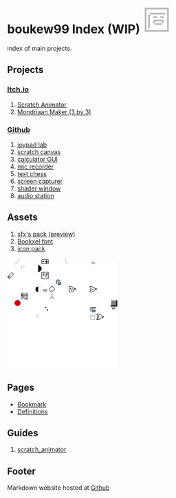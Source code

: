 # boukew99 Index (WIP) ![icon](icon.png)
index of main projects. 

## Projects

### [Itch.io](https://howyoudoing.itch.io/)
1. [Scratch Animator](https://howyoudoing.itch.io/scratch-animator)
2. [Mondriaan Maker (3 by 3)](https://howyoudoing.itch.io/mondriaan-maker)

### [Github](https://github.com/boukew99)
1. [joypad lab](https://github.com/boukew99/joypad_lab)
2. [scratch canvas](https://github.com/boukew99/scratch_canvas)
3. [calculator GUI](https://github.com/boukew99/gui_calculator)
4. [mic recorder](https://github.com/boukew99/mic_recorder)
5. [text chess](https://github.com/boukew99/text_chess)
6. [screen capturer](https://github.com/boukew99/screen_capture)
7. [shader window](https://github.com/boukew99/shader_window)
8. [audio station](https://github.com/boukew99/audio_station)

## Assets
1. [sfx's pack](sound_pack/sound.zip) [(preview)](sound_pack/pack.ogg)
2. [Bookxel font](bookxel.ttf)
3. [icon pack](icon_pack/icon.zip)

![icon pack](icon_pack/pack.png)

## Pages
* [Bookmark](bookmark.md)
* [Definitions](definitions.md)

## Guides
1. [scratch_animator](guide/scratch_animator.md)



## Footer
Markdown website hosted at [Github](https://github.com/boukew99/boukew99.github.io)
